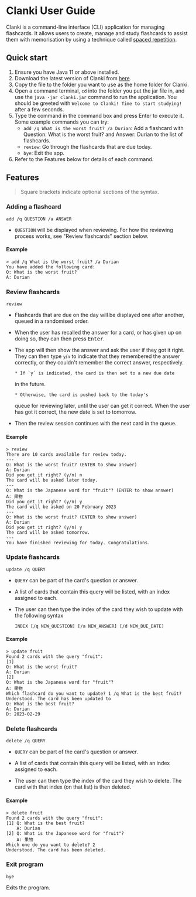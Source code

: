 # Clanki User Guide

Clanki is a command-line interface (CLI) application for managing
flashcards. It allows users to create, manage and study flashcards
to assist them with memorisation by using a technique called
[spaced repetition](https://en.wikipedia.org/wiki/Spaced_repetition).

## Quick start

1. Ensure you have Java 11 or above installed.
2. Download the latest version of Clanki from [here](https://github.com/AY2223S2-CS2113-T15-4/tp/releases/tag/v1.0).
3. Copy the file to the folder you want to use as the home folder for Clanki.
4. Open a command terminal, `cd` into the folder you put the jar file in, and use the `java -jar clanki.jar`
   command to run the application.
   You should be greeted with `Welcome to Clanki! Time to start studying!` after a few seconds.
5. Type the command in the command box and press Enter to execute it.
   Some example commands you can try:
    - `add /q What is the worst fruit? /a Durian`: Add a flashcard with Question: What is the worst fruit?
      and Answer: Durian to the list of flashcards.
    - `review`: Go through the flashcards that are due today.
    - `bye`: Exit the app.
6. Refer to the Features below for details of each command.

## Features

> Square brackets indicate optional sections of the symtax.

### Adding a flashcard

```
add /q QUESTION /a ANSWER
```

- `QUESTION` will be displayed when reviewing. For how the
  reviewing process works, see "Review flashcards" section below.

#### Example

```
> add /q What is the worst fruit? /a Durian
You have added the following card:
Q: What is the worst fruit?
A: Durian
```

### Review flashcards

```
review
```

- Flashcards that are due on the day will be displayed one after
  another, queued in a randomised order.

- When the user has recalled the answer for a card, or has given
  up on doing so, they can then press <kbd>Enter</kbd>.

- The app will then show the answer and ask the user if they got
  it right. They can then type `y`/`n` to indicate that they remembered
  the answer correctly, or they couldn't remember the correct answer,
  respectively.

      * If `y` is indicated, the card is then set to a new due date

  in the future.

      * Otherwise, the card is pushed back to the today's

  queue for reviewing later, until the user can get it correct. When
  the user has got it correct, the new date is set to tomorrow.

- Then the review session continues with the next card in the queue.

#### Example

```
> review
There are 10 cards available for review today.
---
Q: What is the worst fruit? (ENTER to show answer)
A: Durian
Did you get it right? (y/n) n
The card will be asked later today.
---
Q: What is the Japanese word for "fruit"? (ENTER to show answer)
A: 果物
Did you get it right? (y/n) y
The card will be asked on 20 February 2023
---
Q: What is the worst fruit? (ENTER to show answer)
A: Durian
Did you get it right? (y/n) y
The card will be asked tomorrow.
---
You have finished reviewing for today. Congratulations.
```

### Update flashcards

```
update /q QUERY
```

- `QUERY` can be part of the card's question or answer.

- A list of cards that contain this query will be listed, with an
  index assigned to each.

- The user can then type the index of the card they wish to update
  with the following syntax

  ```
  INDEX [/q NEW_QUESTION] [/a NEW_ANSWER] [/d NEW_DUE_DATE]
  ```

#### Example

```
> update fruit
Found 2 cards with the query "fruit":
[1]
Q: What is the worst fruit?
A: Durian
[2]
Q: What is the Japanese word for "fruit"?
A: 果物
Which flashcard do you want to update? 1 /q What is the best fruit?
Understood. The card has been updated to
Q: What is the best fruit?
A: Durian
D: 2023-02-29
```

### Delete flashcards

```
delete /q QUERY
```

- `QUERY` can be part of the card's question or answer.

- A list of cards that contain this query will be listed, with an
  index assigned to each.

- The user can then type the index of the card they wish to delete.
  The card with that index (on that list) is then deleted.

#### Example

```
> delete fruit
Found 2 cards with the query "fruit":
[1] Q: What is the best fruit?
    A: Durian
[2] Q: What is the Japanese word for "fruit"?
    A: 果物
Which one do you want to delete? 2
Understood. The card has been deleted.
```

### Exit program

```
bye
```

Exits the program.
